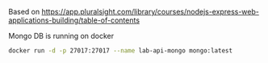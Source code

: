 Based on https://app.pluralsight.com/library/courses/nodejs-express-web-applications-building/table-of-contents

Mongo DB is running on docker

```bash
docker run -d -p 27017:27017 --name lab-api-mongo mongo:latest
```
